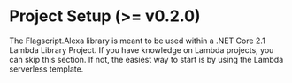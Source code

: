 # Project Setup (>= v0.2.0)

The Flagscript.Alexa library is meant to be used within a .NET Core 2.1 Lambda Library Project. If you have knowledge on Lambda projects, you can skip this section. If not, the easiest way to start is by using 
the Lambda serverless template. 


